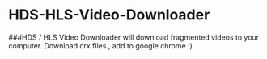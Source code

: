 # HDS-HLS-Video-Downloader
###HDS / HLS Video Downloader will download fragmented videos to your computer.
Download crx files , add to google chrome :) 

